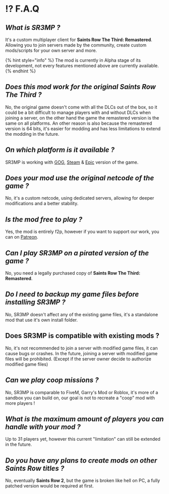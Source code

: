 # ⁉️ F.A.Q

## _What is SR3MP ?_

It's a custom multiplayer client for **Saints Row The Third: Remastered**. Allowing you to join servers made by the community, create custom mods/scripts for your own server and more.

{% hint style="info" %}
The mod is currently in Alpha stage of its development, not every features mentioned above are currently available.
{% endhint %}

## _Does this mod work for the original **Saints Row The Third** ?_

No, the original game doesn't come with all the DLCs out of the box, so it could be a bit difficult to manage players with and without DLCs when joining a server, on the other hand the game the remastered version is the same on all platforms. An other reason is also because the remastered version is 64 bits, it's easier for modding and has less limitations to extend the modding in the future.

## _On which platform is it available ?_

SR3MP is working with [GOG](https://www.gog.com/en/game/saints\_row\_the\_third\_remastered), [Steam](https://store.steampowered.com/app/978300/Saints\_Row\_The\_Third\_Remastered/) & [Epic](https://store.epicgames.com/en-US/p/saints-row-the-third-remastered) version of the game.

## _Does your mod use the original netcode of the game ?_

No, it's a custom netcode, using dedicated servers, allowing for deeper modifications and a better stability.

## _Is the mod free to play ?_

Yes, the mod is entirely f2p, however if you want to support our work,  you can on [Patreon](https://www.patreon.com/SR3MP).

## _Can I play SR3MP on a pirated version of the game ?_

No, you need a legally purchased copy of **Saints Row The Third: Remastered**.

## _Do I need to backup my game files before installing SR3MP ?_

No, SR3MP doesn't affect any of the existing game files, it's a standalone mod that use it's own install folder.

## Does SR3MP is compatible with existing mods ?

No, it's not recommended to join a server with modified game files, it can cause bugs or crashes. In the future, joining a server with modified game files will be prohibited. (Except if the server owner decide to authorize modified game files)

## _Can we play coop missions ?_

No, SR3MP is comparable to FiveM, Garry's Mod or Roblox, it's more of a sandbox you can build on, our goal is not to recreate a "coop" mod with more players !

## _What is the maximum amount of players you can handle with your mod ?_

Up to 31 players yet, however this current "limitation" can still be extended in the future.

## _Do you have any plans to create mods on other Saints Row titles ?_

No, eventually **Saints Row 2**, but the game is broken like hell on PC, a fully patched version would be required at first.
